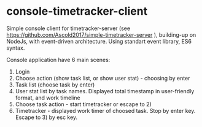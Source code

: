 # console-timetracker-client

Simple console client for timetracker-server (see https://github.com/Ascold2017/simple-timetracker-server ), building-up on NodeJs, with event-driven architecture. Using standart event library, ES6 syntax.

Console application have 6 main scenes:
1. Login
2. Choose action (show task list, or show user stat) - choosing by enter
3. Task list (choose task by enter)
4. User stat list by task names. Displayed total timestamp in user-friendly format, and work timeline
5. Choose task action - start timetracker or escape to 2)
6. Timetracker - displayed work timer of choosed task. Stop by enter key. Escape to 3) by esc key.
